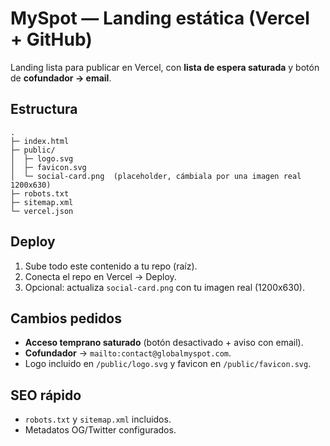 # MySpot — Landing estática (Vercel + GitHub)

Landing lista para publicar en Vercel, con **lista de espera saturada** y botón de **cofundador → email**.

## Estructura
```
.
├─ index.html
├─ public/
│  ├─ logo.svg
│  ├─ favicon.svg
│  └─ social-card.png  (placeholder, cámbiala por una imagen real 1200x630)
├─ robots.txt
├─ sitemap.xml
└─ vercel.json
```

## Deploy
1. Sube todo este contenido a tu repo (raíz).
2. Conecta el repo en Vercel → Deploy.
3. Opcional: actualiza `social-card.png` con tu imagen real (1200x630).

## Cambios pedidos
- **Acceso temprano saturado** (botón desactivado + aviso con email).
- **Cofundador** → `mailto:contact@globalmyspot.com`.
- Logo incluido en `/public/logo.svg` y favicon en `/public/favicon.svg`.

## SEO rápido
- `robots.txt` y `sitemap.xml` incluidos.
- Metadatos OG/Twitter configurados.
